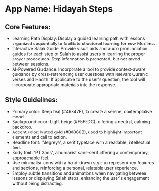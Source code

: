 # **App Name**: Hidayah Steps

## Core Features:

- Learning Path Display: Display a guided learning path with lessons organized sequentially to facilitate structured learning for new Muslims.
- Interactive Salah Guide: Provide visual aids and audio pronunciation guides for each step of Salah to assist users in learning the proper prayer procedures. Step information is presented, but not saved between sessions.
- AI-Powered Guidance: Incorporate a tool to provide context-aware guidance by cross-referencing user questions with relevant Quranic verses and Hadith. If applicable to the user's question, the tool will incorporate appropriate materials into the response.

## Style Guidelines:

- Primary color: Deep teal (#46847F), to create a serene, contemplative mood.
- Background color: Light beige (#F5F5DC), offering a neutral, calming backdrop.
- Accent color: Muted gold (#B8860B), used to highlight important elements and call to action.
- Headline font: 'Alegreya', a serif typeface with a readable, intellectual feel.
- Body font: 'PT Sans', a humanist sans-serif offering a contemporary, approachable feel.
- Use minimalist icons with a hand-drawn style to represent key features and sections, reinforcing a personal, relatable user experience.
- Employ subtle transitions and animations when navigating between lessons or displaying Salah steps, enhancing the user's engagement without being distracting.